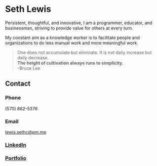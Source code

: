 # Seth Lewis
Persistent, thoughtful, and innovative, I am a programmer, educator, and businessman, striving to provide value for others at every turn.

My constant aim as a knowledge worker is to facilitate people and organizations to do less manual work and more meaningful work.

>One does not accumulate but eliminate. It is not daily increase but daily decrease.<br>
**The height of cultivation always runs to simplicity.**<br>
>-Bruce Lee

## Contact
### Phone
(570) 862-5376
### Email
lewis.sethc@pm.me
### [LinkedIn](https://www.linkedin.com/in/seth-lewis-a308191a6/)
### [Portfolio](sethclewis.com)
<!---
sethlewis93/sethlewis93 is a ✨ special ✨ repository because its `README.md` (this file) appears on your GitHub profile.
You can click the Preview link to take a look at your changes.
--->

